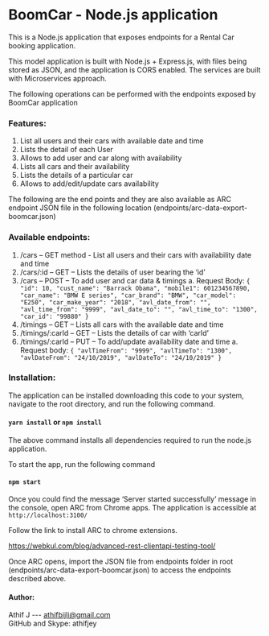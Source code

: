 # BoomCar - Node.js application

This is a Node.js application that exposes endpoints for a Rental Car booking application.

This model application is built with Node.js + Express.js, with files being stored as JSON, and the application is CORS enabled. The services are built with Microservices approach. 

The following operations can be performed with the endpoints exposed by BoomCar application

### Features:
1.	List all users and their cars with available date and time
2.	Lists the detail of each User
3.	Allows to add user and car along with availability
4.	Lists all cars and their availability
5.	Lists the details of a particular car
6.	Allows to add/edit/update cars availability

The following are the end points and they are also available as ARC endpoint JSON file in the following location (endpoints/arc-data-export-boomcar.json)

### Available endpoints:
1.	/cars – GET method - List all users and their cars with availability date and time
2.	/cars/:id – GET – Lists the details of user bearing the ‘id’
3.	/cars – POST – To add user and car data & timings
a.	Request Body:
`{
  "id": 10,
  "cust_name": "Barrack Obama",
  "mobile1": 601234567890,
  "car_name": "BMW E series",
  "car_brand": "BMW",
  "car_model": "E250",
  "car_make_year": "2018",
  "avl_date_from": "",
  "avl_time_from": "9999",
  "avl_date_to": "",
  "avl_time_to": "1300",
  "car_id": "99880"
}`
4.	/timings – GET – Lists all cars with the available date and time
5.	/timings/:carId – GET – Lists the details of car with ‘carId’
6.	/timings/:carId – PUT – To add/update availability date and time
a.	Request body:
`{
  "avlTimeFrom": "9999",
  "avlTimeTo": "1300",
  "avlDateFrom": "24/10/2019",
  "avlDateTo": "24/10/2019"
}`

### Installation:

The application can be installed downloading this code to your system, navigate to the root directory, and run the following command.

#### `yarn install` or `npm install`

The above command installs all dependencies required to run the node.js application. 

To start the app, run the following command

#### `npm start`

Once you could find the message ‘Server started successfully’ message in the console, open ARC from Chrome apps. The application is accessible at `http://localhost:3100/`

Follow the link to install ARC to chrome extensions.

https://webkul.com/blog/advanced-rest-clientapi-testing-tool/

Once ARC opens, import the JSON file from endpoints folder in root (endpoints/arc-data-export-boomcar.json) to access the endpoints described above.

#### Author:
Athif J --- athifbijli@gmail.com <br />
GitHub and Skype: athifjey
